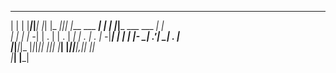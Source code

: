                                                                          
 _ _ _     _     _   _       _   _             _ _ _ _               _   
| | | |___|_|___| |_| |_ ___|_|_| |___ ___ ___| | | |_|___ ___ ___ _| |  
| | | | -_| | . |   | . |  _| | . | . | -_|___| | | | |- _| .'|  _| . |  
|_____|___|_|_  |_|_|___|_| |_|___|_  |___|   |_____|_|___|__,|_| |___|  
            |___|                 |___|                                  

